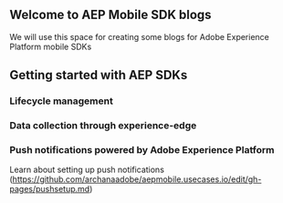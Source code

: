 ## Welcome to AEP Mobile SDK blogs

We will use this space for creating some blogs for Adobe Experience Platform mobile SDKs

## Getting started with AEP SDKs

### Lifecycle management

### Data collection through experience-edge

### Push notifications powered by Adobe Experience Platform

Learn about setting up push notifications (https://github.com/archanaadobe/aepmobile.usecases.io/edit/gh-pages/pushsetup.md) 

